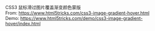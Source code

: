 CSS3 鼠标滑过图片覆盖渐变颜色蒙版  
From: https://www.html5tricks.com/css3-image-gradient-hover.html  
Demo: https://www.html5tricks.com/demo/css3-image-gradient-hover/index.html
